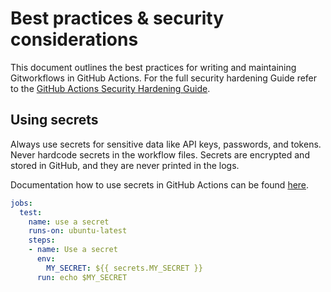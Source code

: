 # Best practices & security considerations

This document outlines the best practices for writing and maintaining Gitworkflows in GitHub Actions. For the full security hardening Guide refer to the [GitHub Actions Security Hardening Guide](https://docs.github.com/en/actions/security-guides/security-hardening-for-github-actions).

## Using secrets

Always use secrets for sensitive data like API keys, passwords, and tokens. Never hardcode secrets in the workflow files. Secrets are encrypted and stored in GitHub, and they are never printed in the logs.

Documentation how to use secrets in GitHub Actions can be found [here](https://docs.github.com/en/actions/security-guides/using-secrets-in-github-actions).

```yaml
jobs:
  test:
    name: use a secret
    runs-on: ubuntu-latest
    steps:
    - name: Use a secret
      env:
        MY_SECRET: ${{ secrets.MY_SECRET }}
      run: echo $MY_SECRET
```